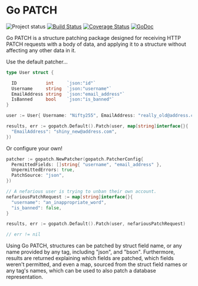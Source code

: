 # Go PATCH
![Project status](https://img.shields.io/badge/version-1.0.0-green.svg)
[![Build Status](https://travis-ci.org/Nifty255/gopatch.svg?branch=master)](https://travis-ci.org/Nifty255/gopatch)
[![Coverage Status](https://coveralls.io/repos/github/Nifty255/gopatch/badge.svg?branch=master)](https://coveralls.io/github/Nifty255/gopatch?branch=master)
[![GoDoc](https://godoc.org/github.com/Nifty255/gopatch?status.svg)](https://godoc.org/github.com/Nifty255/gopatch)

Go PATCH is a structure patching package designed for receiving HTTP PATCH requests with a body of data, and applying it to a structure without affecting any other data in it.

Use the default patcher...

```go
type User struct {

  ID           int     `json:"id"`
  Username     string  `json:"username"`
  EmailAddress string  `json:"email_address"`
  IsBanned     bool    `json:"is_banned"`
}

user := User{ Username: "Nifty255", EmailAddress: "really_old@address.com"}

results, err := gopatch.Default().Patch(user, map[string]interface{}{
  "EmailAddress": "shiny_new@address.com",
})
```

Or configure your own!

```go
patcher := gopatch.NewPatcher(gopatch.PatcherConfig{
  PermittedFields: []string{ "username", "email_address" },
  UnpermittedErrors: true,
  PatchSource: "json",
})

// A nefarious user is trying to unban their own account.
nefariousPatchRequest := map[string]interface{}{
  "username": "an_inappropriate_word",
  "is_banned": false,
}

results, err := gopatch.Default().Patch(user, nefariousPatchRequest)

// err != nil
```

Using Go PATCH, structures can be patched by struct field name, or any name provided by any tag, including "json", and "bson". Furthermore, results are returned explaining which fields are patched, which fields weren't permitted, and even a map, sourced from the struct field names or any tag's names, which can be used to also patch a database representation.